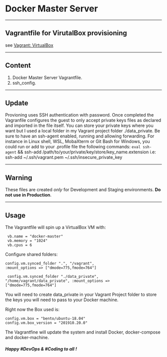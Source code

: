 # Docker Master Server

----
## Vagrantfile for VirutalBox provisioning 
see [Vagrant: VirtualBox](https://www.vagrantup.com/docs/virtualbox/)

----
## Content
1. Docker Master Server Vagrantfile.
2. ssh_config.

----
## Update
Provioning uses SSH authentication with password. Once completed the Vagranfile configures the guest to only accept private keys files as declared and imported in the file itself. You can store your private keys where you want but I used a local folder in my Vagrant project folder ./data_private. Be sure to have an ssh-agent enabled, running and allowing forwarding. For instance in Linux shell, WSL, MobaXterm or Git Bash for Windows, you could run or add to your .profile file the following commands:
	`eval ssh-agent` && ssh-add /path/to/your/private/key/store/key_name.extension
	i.e: ssh-add ~/.ssh/vagrant.pem ~/.ssh/insecure_private_key

----
## Warning
These files are created *only* for Development and Staging environments. **Do not use in Production**.

----
## Usage
The Vagrantfile will spin up a VirtualBox VM with: 


     vb.name = "docker-master"
     vb.memory = "1024"
     vb.cpus = 6 

Configure shared folders:
    
    config.vm.synced_folder ".", "/vagrant", 
    :mount_options => ["dmode=775,fmode=764"]

     config.vm.synced_folder "./data_private", 
    "/home/vagrant/data_private", :mount_options => 
    ["dmode=775,fmode=764"]

You will need to create data_private in your Vagrant Project folder to store the keys you will need to pass to your Docker machine.

Right now the Box used is:

    config.vm.box = "bento/ubuntu-18.04"
    config.vm.box_version = "201910.20.0"

The Vagrantfine will update the system and install Docker, docker-compose and docker-machine.

##### Happy #DevOps & #Coding to all !
